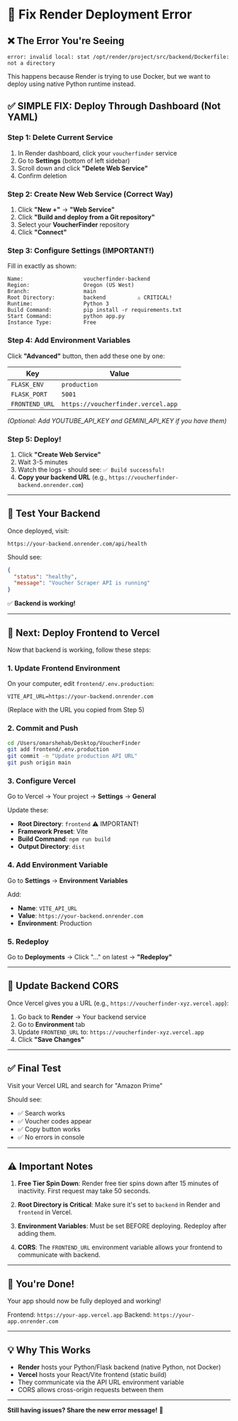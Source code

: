 # 🔧 Fix Render Deployment Error

## ❌ The Error You're Seeing

```
error: invalid local: stat /opt/render/project/src/backend/Dockerfile: not a directory
```

This happens because Render is trying to use Docker, but we want to deploy using native Python runtime instead.

## ✅ **SIMPLE FIX: Deploy Through Dashboard (Not YAML)**

### **Step 1: Delete Current Service**
1. In Render dashboard, click your `voucherfinder` service
2. Go to **Settings** (bottom of left sidebar)
3. Scroll down and click **"Delete Web Service"**
4. Confirm deletion

### **Step 2: Create New Web Service (Correct Way)**

1. Click **"New +"** → **"Web Service"**
2. Click **"Build and deploy from a Git repository"**
3. Select your **VoucherFinder** repository
4. Click **"Connect"**

### **Step 3: Configure Settings (IMPORTANT!)**

Fill in exactly as shown:

```
Name:                   voucherfinder-backend
Region:                 Oregon (US West)
Branch:                 main
Root Directory:         backend          ⚠️ CRITICAL!
Runtime:                Python 3
Build Command:          pip install -r requirements.txt
Start Command:          python app.py
Instance Type:          Free
```

### **Step 4: Add Environment Variables**

Click **"Advanced"** button, then add these one by one:

| Key | Value |
|-----|-------|
| `FLASK_ENV` | `production` |
| `FLASK_PORT` | `5001` |
| `FRONTEND_URL` | `https://voucherfinder.vercel.app` |

*(Optional: Add YOUTUBE_API_KEY and GEMINI_API_KEY if you have them)*

### **Step 5: Deploy!**

1. Click **"Create Web Service"**
2. Wait 3-5 minutes
3. Watch the logs - should see: `✅ Build successful!`
4. **Copy your backend URL** (e.g., `https://voucherfinder-backend.onrender.com`)

---

## 🧪 **Test Your Backend**

Once deployed, visit:
```
https://your-backend.onrender.com/api/health
```

Should see:
```json
{
  "status": "healthy",
  "message": "Voucher Scraper API is running"
}
```

✅ **Backend is working!**

---

## 📍 **Next: Deploy Frontend to Vercel**

Now that backend is working, follow these steps:

### **1. Update Frontend Environment**

On your computer, edit `frontend/.env.production`:

```
VITE_API_URL=https://your-backend.onrender.com
```
(Replace with the URL you copied from Step 5)

### **2. Commit and Push**

```bash
cd /Users/omarshehab/Desktop/VoucherFinder
git add frontend/.env.production
git commit -m "Update production API URL"
git push origin main
```

### **3. Configure Vercel**

Go to Vercel → Your project → **Settings** → **General**

Update these:
- **Root Directory**: `frontend` ⚠️ IMPORTANT!
- **Framework Preset**: Vite
- **Build Command**: `npm run build`
- **Output Directory**: `dist`

### **4. Add Environment Variable**

Go to **Settings** → **Environment Variables**

Add:
- **Name**: `VITE_API_URL`
- **Value**: `https://your-backend.onrender.com`
- **Environment**: Production

### **5. Redeploy**

Go to **Deployments** → Click "..." on latest → **"Redeploy"**

---

## 🔄 **Update Backend CORS**

Once Vercel gives you a URL (e.g., `https://voucherfinder-xyz.vercel.app`):

1. Go back to **Render** → Your backend service
2. Go to **Environment** tab
3. Update `FRONTEND_URL` to: `https://voucherfinder-xyz.vercel.app`
4. Click **"Save Changes"**

---

## ✅ **Final Test**

Visit your Vercel URL and search for "Amazon Prime"

Should see:
- ✅ Search works
- ✅ Voucher codes appear
- ✅ Copy button works
- ✅ No errors in console

---

## ⚠️ **Important Notes**

1. **Free Tier Spin Down**: Render free tier spins down after 15 minutes of inactivity. First request may take 50 seconds.

2. **Root Directory is Critical**: Make sure it's set to `backend` in Render and `frontend` in Vercel.

3. **Environment Variables**: Must be set BEFORE deploying. Redeploy after adding them.

4. **CORS**: The `FRONTEND_URL` environment variable allows your frontend to communicate with backend.

---

## 🎉 **You're Done!**

Your app should now be fully deployed and working!

Frontend: `https://your-app.vercel.app`
Backend: `https://your-app.onrender.com`

---

## 💡 **Why This Works**

- **Render** hosts your Python/Flask backend (native Python, not Docker)
- **Vercel** hosts your React/Vite frontend (static build)
- They communicate via the API URL environment variable
- CORS allows cross-origin requests between them

---

**Still having issues? Share the new error message!** 🚀

